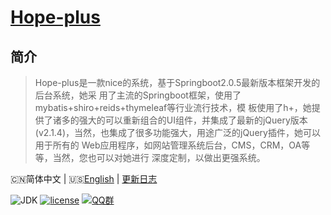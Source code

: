 <h1><a href="#">Hope-plus</a></h1>

## 简介

>Hope-plus是一款nice的系统，基于Springboot2.0.5最新版本框架开发的后台系统，她采
用了主流的Springboot框架，使用了mybatis+shiro+reids+thymeleaf等行业流行技术，模
板使用了h+，她提供了诸多的强大的可以重新组合的UI组件，并集成了最新的jQuery版本
(v2.1.4)，当然，也集成了很多功能强大，用途广泛的jQuery插件，她可以用于所有的
Web应用程序，如网站管理系统后台，CMS，CRM，OA等等，当然，您也可以对她进行
深度定制，以做出更强系统。

🇨🇳简体中文 | 🇺🇸[English](./README-EN.md) | [更新日志](https://github.com/java-aodeng/hope-plus/commits/master)

![JDK](https://img.shields.io/badge/JDK-1.8-green.svg)
[![license](https://img.shields.io/badge/license-MIT-yellow.svg)](https://github.com/java-aodeng/hope-plus/blob/master/LICENSE)
[![QQ群](https://img.shields.io/badge/chat-on%20QQ-ff69b4.svg?style=flat-square)](https://jq.qq.com/?_wv=1027&k=574chhz)

